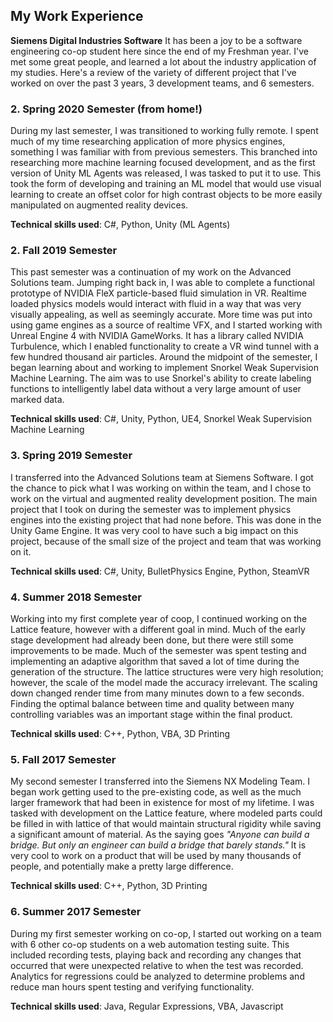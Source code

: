 ## My Work Experience

**Siemens Digital Industries Software** It has been a joy to be a software engineering co-op student here since the end of my Freshman year. I've met some great people, and learned a lot about the industry application of my studies. Here's a review of the variety of different project that I've worked on over the past 3 years, 3 development teams, and 6 semesters.


### 2. Spring 2020 Semester (from home!)

During my last semester, I was transitioned to working fully remote. I spent much of my time researching application of more physics engines, something I was familiar with from previous semesters. This branched into researching more machine learning focused development, and as the first version of Unity ML Agents was released, I was tasked to put it to use. This took the form of developing and training an ML model that would use visual learning to create an offset color for high contrast objects to be more easily manipulated on augmented reality devices. 

**Technical skills used**: C#, Python, Unity (ML Agents)

### 2. Fall 2019 Semester

This past semester was a continuation of my work on the Advanced Solutions team. Jumping right back in, I was able to complete a functional prototype of NVIDIA FleX particle-based fluid simulation in VR. Realtime loaded physics models would interact with fluid in a way that was very visually appealing, as well as seemingly accurate. More time was put into using game engines as a source of realtime VFX, and I started working with Unreal Engine 4 with NVIDIA GameWorks. It has a library called NVIDIA Turbulence, which I enabled functionality to create a VR wind tunnel with a few hundred thousand air particles. Around the midpoint of the semester, I began learning about and working to implement Snorkel Weak Supervision Machine Learning. The aim was to use Snorkel's ability to create labeling functions to intelligently label data without a very large amount of user marked data. 

**Technical skills used**: C#, Unity, Python, UE4, Snorkel Weak Supervision Machine Learning

### 3. Spring 2019 Semester

I transferred into the Advanced Solutions team at Siemens Software. I got the chance to pick what I was working on within the team, and I chose to work on the virtual and augmented reality development position. The main project that I took on during the semester was to implement physics engines into the existing project that had none before. This was done in the Unity Game Engine. It was very cool to have such a big impact on this project, because of the small size of the project and team that was working on it. 

**Technical skills used**: C#, Unity, BulletPhysics Engine, Python, SteamVR

### 4. Summer 2018 Semester

Working into my first complete year of coop, I continued working on the Lattice feature, however with a different goal in mind. Much of the early stage development had already been done, but there were still some improvements to be made. Much of the semester was spent testing and implementing an adaptive algorithm that saved a lot of time during the generation of the structure. The lattice structures were very high resolution; however, the scale of the model made the accuracy irrelevant. The scaling down changed render time from many minutes down to a few seconds. Finding the optimal balance between time and quality between many controlling variables was an important stage within the final product. 

**Technical skills used**: C++, Python, VBA, 3D Printing

### 5. Fall 2017 Semester

My second semester I transferred into the Siemens NX Modeling Team. I began work getting used to the pre-existing code, as well as the much larger framework that had been in existence for most of my lifetime. I was tasked with development on the Lattice feature, where modeled parts could be filled in with lattice of that would maintain structural rigidity while saving a significant amount of material. As the saying goes *"Anyone can build a bridge. But only an engineer can build a bridge that barely stands."* It is very cool to work on a product that will be used by many thousands of people, and potentially make a pretty large difference. 

**Technical skills used**: C++, Python, 3D Printing

### 6. Summer 2017 Semester

During my first semester working on co-op, I started out working on a team with 6 other co-op students on a web automation testing suite. This included recording tests, playing back and recording any changes that occurred that were unexpected relative to when the test was recorded. Analytics for regressions could be analyzed to determine problems and reduce man hours spent testing and verifying functionality.

**Technical skills used**: Java, Regular Expressions, VBA, Javascript